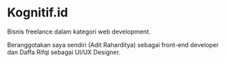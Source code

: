 # Kognitif.id

Bisnis freelance dalam kategori web development.

Beranggotakan saya sendiri (Adit Raharditya) sebagai front-end developer dan Daffa Rifqi sebagai UI/UX Designer.
